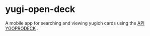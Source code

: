 # yugi-open-deck

A mobile app for searching and viewing yugioh cards using the [API YGOPRODECK](https://db.ygoprodeck.com/api-guide/) .

